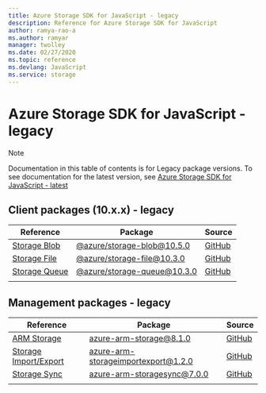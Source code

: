 ```yaml
---
title: Azure Storage SDK for JavaScript - legacy
description: Reference for Azure Storage SDK for JavaScript
author: ramya-rao-a
ms.author: ramyar
manager: twolley
ms.date: 02/27/2020
ms.topic: reference
ms.devlang: JavaScript
ms.service: storage
---
```


# Azure Storage SDK for JavaScript - legacy

> [!NOTE]
> Documentation in this table of contents is for Legacy package versions. To see documentation for the latest version, see [Azure Storage SDK for JavaScript - latest](?view=az-js-storage-v12)

## Client packages (10.x.x) - legacy

| Reference                                                                                 | Package                                                                                    | Source                                                                                         |
|-------------------------------------------------------------------------------------------|--------------------------------------------------------------------------------------------|------------------------------------------------------------------------------------------------|
| [Storage Blob](/javascript/api/preview-docs/overview/azure/storage/storage-blob-readme?view=az-js-storage-v10)   | [@azure/storage-blob@10.5.0](https://www.npmjs.com/package/@azure/storage-blob/v/10.5.0)   | [GitHub](https://github.com/Azure/azure-sdk-for-js/tree/master/sdk/storage/storage-blob)       |
| [Storage File](/javascript/api/preview-docs/overview/azure/storage/storage-fileshare-readme?view=az-js-storage-v10)   | [@azure/storage-file@10.3.0](https://www.npmjs.com/package/@azure/storage-file/v/10.3.0)   | [GitHub](https://github.com/Azure/azure-sdk-for-js/tree/master/sdk/storage/storage-file-share) |
| [Storage Queue](/javascript/api/preview-docs/overview/azure/storage/storage-queue-readme?view=az-js-storage-v10) | [@azure/storage-queue@10.3.0](https://www.npmjs.com/package/@azure/storage-queue/v/10.3.0) | [GitHub](https://github.com/Azure/azure-sdk-for-js/tree/master/sdk/storage/storage-queue)      |
|                                                                                           |                                                                                            |                                                                                                |

## Management packages - legacy

| Reference                                                                           | Package                                                                                             | Source                                                                                                       |
|-------------------------------------------------------------------------------------|-----------------------------------------------------------------------------------------------------|--------------------------------------------------------------------------------------------------------------|
| [ARM Storage](/javascript/api/preview-docs/azure-arm-storage)                       | [azure-arm-storage@8.1.0](https://www.npmjs.com/package/azure-arm-storage)                         | [GitHub](https://github.com/azure/azure-sdk-for-node/tree/master/lib/services/storageManagement2)            |
| [Storage Import/Export](/javascript/api/preview-docs/azure-arm-storageimportexport) | [azure-arm-storageimportexport@1.2.0](https://www.npmjs.com/package/azure-arm-storageimportexport) | [GitHub](https://github.com/Azure/azure-sdk-for-node/tree/master/lib/services/storageImportExportManagement) |
| [Storage Sync](/javascript/api/preview-docs/azure-arm-storagesync)                  | [azure-arm-storagesync@7.0.0](https://www.npmjs.com/package/azure-arm-storagesync)                 | [GitHub](https://github.com/azure/azure-sdk-for-node/tree/master/lib/services/storagesyncManagement)         |
|                                                                                     |                                                                                                     |                                                                                                              |

